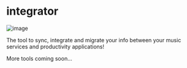 # integrator
![image](https://user-images.githubusercontent.com/62276646/228714726-cf545c44-cd71-414b-aa45-6aa90a36ea51.png)

The tool to sync, integrate and migrate your info between your music services and productivity applications!

More tools coming soon...
